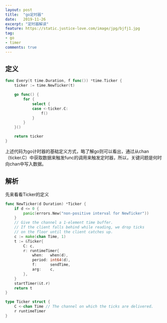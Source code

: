 ```yaml
---
layout: post
title:  "go定时器"
date:   2019-11-26
excerpt: "定时器解读"
feature: https://static.justice-love.com/image/jpg/bjfj1.jpg
tag:
- go
- timer
comments: true
---
```


## 定义

``` go
func Every(t time.Duration, f func()) *time.Ticker {
	ticker := time.NewTicker(t)

	go func() {
		for {
			select {
			case <-ticker.C:
				f()
			}
		}
	}()

	return ticker
}

```
上述代码为go计时器的基础定义方式，略了解go则可以看出，通过从chan（ticker.C）中获取数据来触发func的调用来触发定时器，所以，关键问题是何时向chan中写入数据。

## 解析

先来看看Ticker的定义
``` go
func NewTicker(d Duration) *Ticker {
	if d <= 0 {
		panic(errors.New("non-positive interval for NewTicker"))
	}
	// Give the channel a 1-element time buffer.
	// If the client falls behind while reading, we drop ticks
	// on the floor until the client catches up.
	c := make(chan Time, 1)
	t := &Ticker{
		C: c,
		r: runtimeTimer{
			when:   when(d),
			period: int64(d),
			f:      sendTime,
			arg:    c,
		},
	}
	startTimer(&t.r)
	return t
}

type Ticker struct {
	C <-chan Time // The channel on which the ticks are delivered.
	r runtimeTimer
}

```

